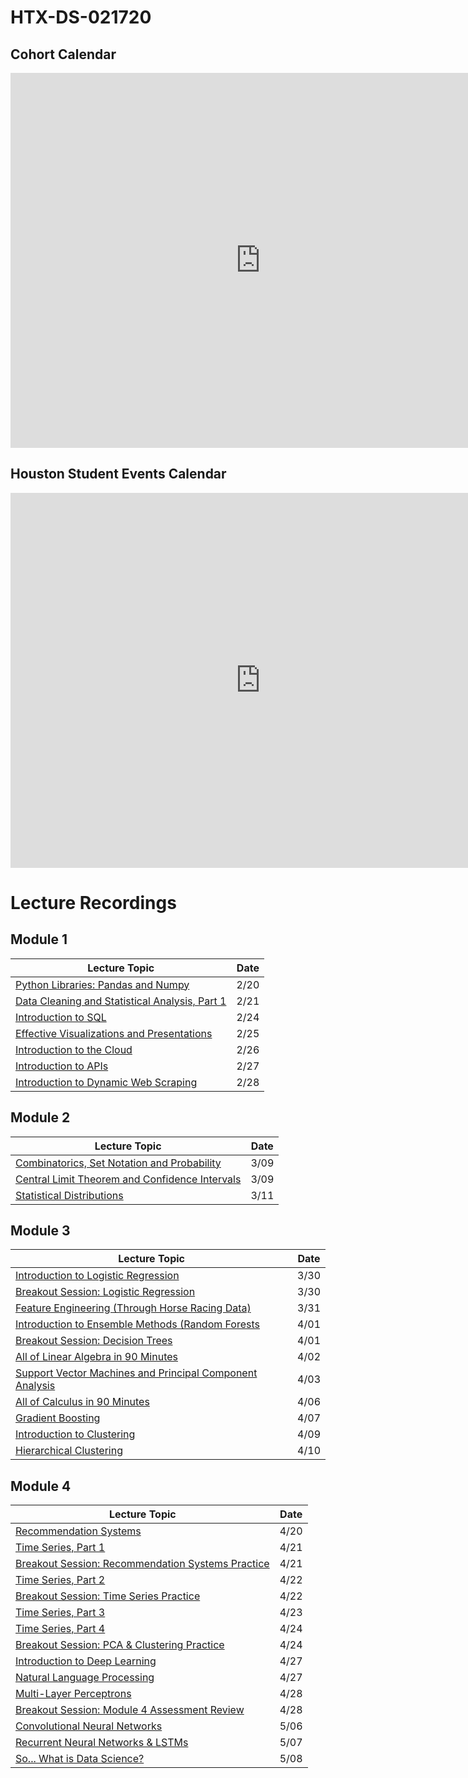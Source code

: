 # HTX-DS-021720

## Cohort Calendar
<iframe src="https://calendar.google.com/calendar/embed?src=flatironschool.com_6979oufnc8b500rl3cd35ig83g%40group.calendar.google.com&ctz=America%2FChicago" style="border: 0" width="800" height="600" frameborder="0" scrolling="no"></iframe>

## Houston Student Events Calendar
<iframe src="https://calendar.google.com/calendar/embed?src=flatironschool.com_t23k4049gl7o1hpmh33dr8k21c%40group.calendar.google.com&ctz=America%2FChicago" style="border: 0" width="800" height="600" frameborder="0" scrolling="no"></iframe>

# Lecture Recordings

## Module 1

| Lecture Topic                                                                  | Date |
| ------------------------------------------------------------------------------ | ---- |
| [Python Libraries: Pandas and Numpy](https://youtu.be/GryfihwNyV0)             | 2/20 |
| [Data Cleaning and Statistical Analysis, Part 1](https://youtu.be/VPa8x0uwyls) | 2/21 |
| [Introduction to SQL](https://youtu.be/u0XrMhtera8)                            | 2/24 |
| [Effective Visualizations and Presentations](https://youtu.be/cpiCUo_bYhg)     | 2/25 |
| [Introduction to the Cloud](https://youtu.be/Ag9RL1UjqFk)                      | 2/26 |
| [Introduction to APIs](https://youtu.be/_x3ktXMOpPg)                           | 2/27 |
| [Introduction to Dynamic Web Scraping](https://youtu.be/S-KQFyWQ5sM)           | 2/28 |

## Module 2

| Lecture Topic                                                                  | Date |
| ------------------------------------------------------------------------------ | ---- |
| [Combinatorics, Set Notation and Probability](https://youtu.be/qGoqxf6i_SU)    | 3/09 |
| [Central Limit Theorem and Confidence Intervals](https://youtu.be/25Vk5eVoOIU) | 3/09 |
| [Statistical Distributions](https://youtu.be/QQYGPccGXd4)                      | 3/11 |


## Module 3

| Lecture Topic                                                                            | Date |
| ---------------------------------------------------------------------------------------- | ---- |
| [Introduction to Logistic Regression](https://youtu.be/blyPd8TfeEM)                      | 3/30 |
| [Breakout Session: Logistic Regression](https://youtu.be/6Y3N1EQzUPY)                    | 3/30 |
| [Feature Engineering (Through Horse Racing Data)](https://youtu.be/dMDSXv_YuQ0)          | 3/31 |
| [Introduction to Ensemble Methods (Random Forests](https://youtu.be/7MuzJ40f29g)         | 4/01 |
| [Breakout Session: Decision Trees](https://youtu.be/bNVyRMfJFe0)                         | 4/01 |
| [All of Linear Algebra in 90 Minutes](https://youtu.be/J8Sq_V7lIHM)                      | 4/02 |
| [Support Vector Machines and Principal Component Analysis](https://youtu.be/OUp6nj-0VdU) | 4/03 |
| [All of Calculus in 90 Minutes](https://youtu.be/YoOT2jOGI0Y)                            | 4/06 |
| [Gradient Boosting](https://youtu.be/QYq53tFTPGc)                                        | 4/07 |
| [Introduction to Clustering](https://youtu.be/CH-8XJk6_eY)                               | 4/09 |
| [Hierarchical Clustering](https://youtu.be/C6s3sUtzdRg)                                  | 4/10 |

## Module 4

| Lecture Topic                                                                     | Date |
| --------------------------------------------------------------------------------- | ---- |
| [Recommendation Systems](https://youtu.be/7qo2qvBNatI)                            | 4/20 |
| [Time Series, Part 1](https://youtu.be/JQss0MV16_4)                               | 4/21 |
| [Breakout Session: Recommendation Systems Practice](https://youtu.be/AsuyxjduXak) | 4/21 |
| [Time Series, Part 2](https://youtu.be/PKDRJ43BoR4)                               | 4/22 |
| [Breakout Session: Time Series Practice](https://youtu.be/AwusblLYL1k)            | 4/22 |
| [Time Series, Part 3](https://youtu.be/z0NFgj5iGNw)                               | 4/23 |
| [Time Series, Part 4](https://youtu.be/o4oBxZTPd0I)                               | 4/24 |
| [Breakout Session: PCA & Clustering Practice](https://youtu.be/lEcRBxODB7I)       | 4/24 |
| [Introduction to Deep Learning](https://youtu.be/jL73dq-d2uI)                     | 4/27 |
| [Natural Language Processing](https://youtu.be/CS2kqbUE1tY)                       | 4/27 |
| [Multi-Layer Perceptrons](https://youtu.be/lq-iSzCeZ3Y)                           | 4/28 |
| [Breakout Session: Module 4 Assessment Review](https://youtu.be/heQVXjbC2J4)      | 4/28 |
| [Convolutional Neural Networks](https://youtu.be/b4quDC34hVo)                     | 5/06 |
| [Recurrent Neural Networks & LSTMs](https://youtu.be/DITz6507-PE)                 | 5/07 |
| [So... What is Data Science?](https://youtu.be/faeRH60ILHw)                       | 5/08 |
